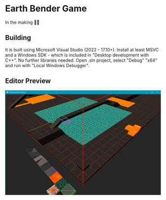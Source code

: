 # Earth Bender Game

In the making 👷‍♂️

## Building

It is built using Microsoft Visual Studio (2022 - 17.10+). Install at least MSVC and a Windows SDK - which is included in "Desktop development with C++". No further libraries needed. Open .sln project, select "Debug" "x64" and run with "Local Windows Debugger".

## Editor Preview

![](development_documentation/editor_preview.png "Editor Preview")
